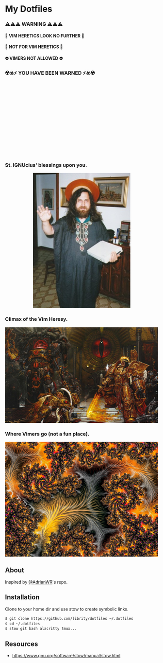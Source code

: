 # My Dotfiles

### ⚠️⚠️⚠️ WARNING ⚠️⚠️⚠️

#### 🚨 VIM HERETICS LOOK NO FURTHER 🚨

#### 🚫 NOT FOR VIM HERETICS 🚫

#### ⛔ VIMERS NOT ALLOWED ⛔

### ☢️☣️⚡ YOU HAVE BEEN WARNED ⚡☣️☢️

</br>
</br>
</br>
</br>
</br>
</br>
</br>
</br>
</br>
</br>
</br>
</br>
</br>
</br>

### St. IGNUcius' blessings upon you.

<p align="center">
  <img src=".github/st_ignucius.jpg" />
</p>

### Climax of the Vim Heresy.

<p align="center">
  <img src=".github/horus_heresy.jpg" />
</p>

### Where Vimers go (not a fun place).

<p align="center">
  <img src=".github/vim_hell.jpeg" />
</p>

## About

Inspired by [@AdrianWR](https://github.com/AdrianWR/.dotfiles)'s repo.

## Installation

Clone to your home dir and use stow to create symbolic links.

```bash
$ git clone https://github.com/librity/dotfiles ~/.dotfiles
$ cd ~/.dotfiles
$ stow git bash alacritty tmux...
```

## Resources

- https://www.gnu.org/software/stow/manual/stow.html
